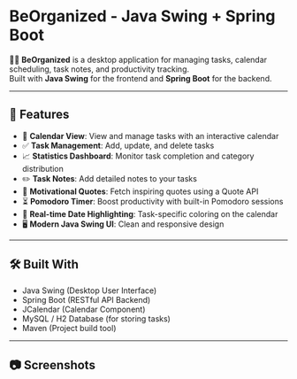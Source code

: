 # BeOrganized - Java Swing + Spring Boot

📅✅ **BeOrganized** is a desktop application for managing tasks, calendar scheduling, task notes, and productivity tracking.  
Built with **Java Swing** for the frontend and **Spring Boot** for the backend.

---

## 🚀 Features
- 📅 **Calendar View**: View and manage tasks with an interactive calendar
- ✅ **Task Management**: Add, update, and delete tasks
- 📈 **Statistics Dashboard**: Monitor task completion and category distribution
- ✏️ **Task Notes**: Add detailed notes to your tasks
- 💬 **Motivational Quotes**: Fetch inspiring quotes using a Quote API
- ⏳ **Pomodoro Timer**: Boost productivity with built-in Pomodoro sessions
- 🎯 **Real-time Date Highlighting**: Task-specific coloring on the calendar
- 🖥️ **Modern Java Swing UI**: Clean and responsive design

---

## 🛠️ Built With
- Java Swing (Desktop User Interface)
- Spring Boot (RESTful API Backend)
- JCalendar (Calendar Component)
- MySQL / H2 Database (for storing tasks)
- Maven (Project build tool)

---

## 📷 Screenshots
